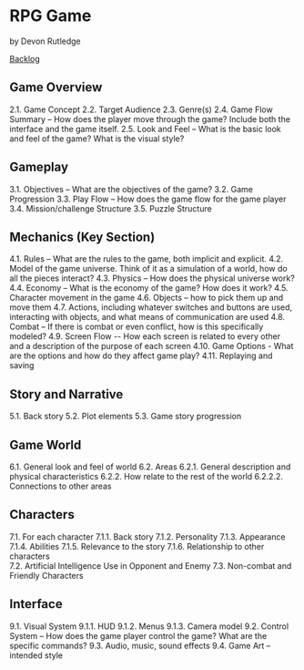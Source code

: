 # RPG Game

by Devon Rutledge

[Backlog](https://github.com/users/Devon7925/projects/1/views/1)

## Game Overview

2.1. Game Concept
2.2. Target Audience
2.3. Genre(s)
2.4. Game Flow Summary – How does the player move through the game?  Include both the
interface and the game itself.
2.5. Look and Feel – What is the basic look and feel of the game?  What is the visual style?

## Gameplay

3.1. Objectives – What are the objectives of the game?
3.2. Game Progression
3.3. Play Flow – How does the game flow for the game player
3.4. Mission/challenge Structure
3.5. Puzzle Structure

## Mechanics (Key Section)

4.1. Rules – What are the rules to the game, both implicit and explicit.
4.2. Model of the game universe.  Think of it as a simulation of a world, how do all the pieces
interact?
4.3. Physics – How does the physical universe work?
4.4. Economy – What is the economy of the game? How does it work?
4.5. Character movement in the game
4.6. Objects – how to pick them up and move them
4.7. Actions, including whatever switches and buttons are used, interacting with objects, and
what means of communication are used
4.8. Combat – If there is combat or even conflict, how is this specifically modeled?
4.9. Screen Flow -- How each screen is related to every other and a description of the purpose
of each screen
4.10. Game Options - What are the options and how do they affect game play?
4.11. Replaying and saving

## Story and Narrative

5.1. Back story
5.2. Plot elements
5.3. Game story progression

## Game World

6.1. General look and feel of world
6.2. Areas
6.2.1. General description and physical characteristics
6.2.2. How relate to the rest of the world
6.2.2.2. Connections to other areas

## Characters

7.1. For each character
7.1.1. Back story
7.1.2. Personality
7.1.3. Appearance
7.1.4. Abilities
7.1.5. Relevance to the story
7.1.6. Relationship to other characters  
7.2. Artificial Intelligence Use in Opponent  and Enemy
7.3. Non-combat and Friendly Characters

## Interface

9.1. Visual System
9.1.1. HUD
9.1.2. Menus
9.1.3. Camera model
9.2. Control System – How does the game player control the game?   What are the specific
commands?
9.3. Audio, music, sound effects
9.4. Game Art – intended style

